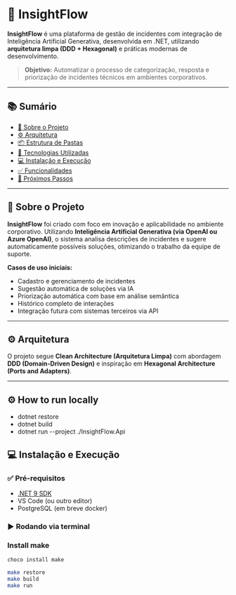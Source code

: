 # 🚀 InsightFlow

**InsightFlow** é uma plataforma de gestão de incidentes com integração de Inteligência Artificial Generativa, desenvolvida em .NET, utilizando **arquitetura limpa (DDD + Hexagonal)** e práticas modernas de desenvolvimento.

> **Objetivo:** Automatizar o processo de categorização, resposta e priorização de incidentes técnicos em ambientes corporativos.

---

## 📚 Sumário

- [📖 Sobre o Projeto](#-sobre-o-projeto)
- [⚙️ Arquitetura](#-arquitetura)
- [📦 Estrutura de Pastas](#-estrutura-de-pastas)
- [🚀 Tecnologias Utilizadas](#-tecnologias-utilizadas)
- [💻 Instalação e Execução](#-instalação-e-execução)
- [✅ Funcionalidades](#-funcionalidades)
- [📌 Próximos Passos](#-próximos-passos)

---

## 📖 Sobre o Projeto

**InsightFlow** foi criado com foco em inovação e aplicabilidade no ambiente corporativo. Utilizando **Inteligência Artificial Generativa (via OpenAI ou Azure OpenAI)**, o sistema analisa descrições de incidentes e sugere automaticamente possíveis soluções, otimizando o trabalho da equipe de suporte.

**Casos de uso iniciais:**

- Cadastro e gerenciamento de incidentes
- Sugestão automática de soluções via IA
- Priorização automática com base em análise semântica
- Histórico completo de interações
- Integração futura com sistemas terceiros via API

---

## ⚙️ Arquitetura

O projeto segue **Clean Architecture (Arquitetura Limpa)** com abordagem **DDD (Domain-Driven Design)** e inspiração em **Hexagonal Architecture (Ports and Adapters)**.

---

## ⚙️ How to run locally

- dotnet restore
- dotnet build
- dotnet run --project ./InsightFlow.Api

## 💻 Instalação e Execução

### ✅ Pré-requisitos

- [.NET 9 SDK](https://dotnet.microsoft.com/en-us/download/dotnet/9.0)
- VS Code (ou outro editor)
- PostgreSQL (em breve docker)

### ▶️ Rodando via terminal

### Install make

```powershell
choco install make
```

```bash
make restore
make build
make run
```
